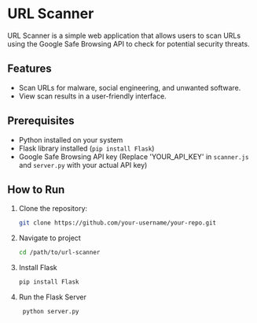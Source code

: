 # URL Scanner

URL Scanner is a simple web application that allows users to scan URLs using the Google Safe Browsing API to check for potential security threats.

## Features

- Scan URLs for malware, social engineering, and unwanted software.
- View scan results in a user-friendly interface.

## Prerequisites

- Python installed on your system
- Flask library installed (`pip install Flask`)
- Google Safe Browsing API key (Replace 'YOUR_API_KEY' in `scanner.js` and `server.py` with your actual API key)

## How to Run

1. Clone the repository:

   ```bash
   git clone https://github.com/your-username/your-repo.git

2. Navigate to project
      ```bash
   cd /path/to/url-scanner

3. Install Flask
   ```bash
   pip install Flask
4. Run the Flask Server
   
    ```bash
     python server.py



